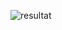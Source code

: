 ![resultat](https://user-images.githubusercontent.com/62676613/159257827-55c9a608-e9e6-441f-9576-45d24120f52b.PNG)
